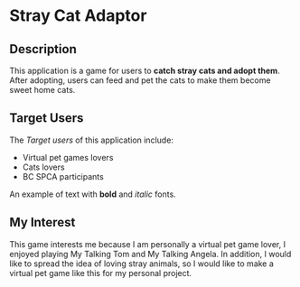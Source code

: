 # Stray Cat Adaptor

## Description
This application is a game for users to **catch stray cats and adopt them**. After adopting, users can feed and pet the cats to make them become sweet home cats. 
## Target Users
The *Target users* of this application include:
- Virtual pet games lovers
- Cats lovers
- BC SPCA participants

An example of text with **bold** and *italic* fonts.  
## My Interest
This game interests me because I am personally a virtual pet game lover, I enjoyed playing My Talking Tom and My Talking Angela. In addition, I would like to spread the idea of loving stray animals, so I would like to make a virtual pet game like this for my personal project. 


  